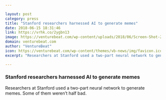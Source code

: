 ```yaml
---

layout: post
category: press
title: "Stanford researchers harnessed AI to generate memes"
date: 2018-06-15 18:31:46
link: https://vrhk.co/2ygbn13
image: https://venturebeat.com/wp-content/uploads/2018/06/Screen-Shot-2018-06-15-at-1.44.59-PM.png?fit=1390%2C728&strip=all
domain: venturebeat.com
author: "VentureBeat"
icon: https://venturebeat.com/wp-content/themes/vb-news/img/favicon.ico
excerpt: "Researchers at Stanford used a two-part neural network to generate memes. Some of them weren’t half bad."

---
```


### Stanford researchers harnessed AI to generate memes

Researchers at Stanford used a two-part neural network to generate memes. Some of them weren’t half bad.